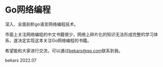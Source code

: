 # Go网络编程

深入、全面剖析go语言网络编程技术。

市面上关注网络编程的中文书籍很少，网络上碎片化的知识无法形成完整的学习体系，遂决定实现这本关注Go网络编程的书籍。

希望能和大家进行交流，可以通过<bekars@qq.com>联系到我。

bekars 2022.07
